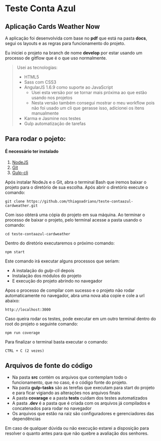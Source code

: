 # Teste Conta Azul
## Aplicação Cards Weather Now

A aplicação foi desenvolvida com base no **pdf** que está na pasta **docs**, segui os layouts e as regras para funcionamento do projeto.

Eu iniciei o projeto na branch de nome **develop** por estar usando um processo de gitflow que é o que uso normalmente.

> Usei as tecnologias:
>
> * HTML5
> * Sass com CSS3
> * AngularJS 1.6.9 como suporte ao JavaScript
>   * Usei esta versão por se tornar mais próxima ao que estão usando nos projetos
>   * Nesta versão também consegui mostrar o meu workflow pois não foi usado um cli que gerasse isso, adicionei os itens manualmente
> * Karma e Jasmine nos testes
> * Gulp automatização de tarefas


## Para rodar o pojeto:

#### É necessário ter instalado
1. [NodeJS](https://nodejs.org/en/)
1. [Git](https://git-scm.com/)
1. [Gulp-cli](https://gulpjs.com/)

Após instalar NodeJs e o Git, abra o terminal Bash que iremos baixar o projeto para o diretório de sua escolha. 
Após abrir o  diretório execute o comando:

```
git clone https://github.com/thiagoadriano/teste-contaazul-cardweather.git
```
 
Com isso obterá uma cópia do projeto em sua máquina.
Ao  terminar o processo de baixar o projeto, pelo terminal acesse a pasta usando o comando:

```
cd teste-contaazul-cardweather
```

Dentro do diretório executaremos o próximo comando:

```
npm start
```

Este comando irá executar alguns processos que seriam:

* A instalação do _gulp-cli_ depois
* Instalação dos módulos do projeto 
* E execução do projeto abrindo no navegador

Apos o processo de compilar com sucesso e o projeto não rodar automaticamente no navegador, abra uma nova aba copie e cole a url abaixo:

```
http://localhost:3000
```

Caso queira rodar os testes, pode executar em um outro terminal dentro do root do projeto o seguinte comando:

```
npm run coverage
```

Para finalizar o terminal basta executar o comando:

```
CTRL + C (2 vezes)
```

## Arquivos de fonte do código
* Na pasta **src** contém os arquivos que contemplam todo o funcionamento, que no caso, é o código fonte do projeto.
* Na pasta **gulp-tasks** são as terefas que executam para start do projeto e para ficar vigiando as alterações nos arquivos finais
* A pasta **covarage** e a pasta **tests** cuidam dos testes automatizados
* A pasta **.dev** é a pasta que é criada com os arquivos já compilados e concatenados para rodar no navegador
* Os arquivos que estão na raiz são configuradores e gerenciadores das dependências  

Em caso de qualquer dúvida ou não execução estarei a disposição para resolver o quanto antes para que não quebre a avaliação dos senhores.
